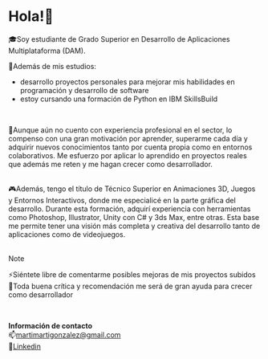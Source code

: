 # Hola!👋

🎓Soy estudiante de Grado Superior en Desarrollo de Aplicaciones Multiplataforma (DAM).

🔭Además de mis estudios:
- desarrollo proyectos personales para mejorar mis habilidades en programación y desarrollo de software
- estoy cursando una formación de Python en IBM SkillsBuild
<br>


🚀Aunque aún no cuento con experiencia profesional en el sector, lo compenso con una gran motivación por aprender, superarme cada día y adquirir nuevos conocimientos tanto por cuenta propia como en entornos colaborativos. Me esfuerzo por aplicar lo aprendido en proyectos reales que además me reten y me hagan crecer como desarrollador.

<br>
🎮Además, tengo el título de Técnico Superior en Animaciones 3D, Juegos y Entornos Interactivos, donde me especialicé en la parte gráfica del desarrollo. Durante esta formación, adquirí experiencia con herramientas como Photoshop, Illustrator, Unity con C# y 3ds Max, entre otras. Esta base me permite tener una visión más completa y creativa del desarrollo tanto de aplicaciones como de videojuegos.<br><br>


>[!NOTE]
>⚡Siéntete libre de comentarme posibles mejoras de mis proyectos subidos\
>👯Toda buena crítica y recomendación me será de gran ayuda para crecer como desarrollador

<br>

**Información de contacto**\
📫martimartigonzalez@gmail.com\
📘[Linkedin](https://www.linkedin.com/in/mart%C3%AD-gonz%C3%A1lez-mu%C3%B1oz-ab8332137/)
  

<!--
**gonzalezmarti98/gonzalezmarti98** is a ✨ _special_ ✨ repository because its `README.md` (this file) appears on your GitHub profile.

Here are some ideas to get you started:

- 🔭 I’m currently working on ...
- 🌱 I’m currently learning ...
- 👯 I’m looking to collaborate on ...
- 🤔 I’m looking for help with ...
- 💬 Ask me about ...
- 📫 How to reach me: ...
- 😄 Pronouns: ...
- ⚡ Fun fact: ...
-->
